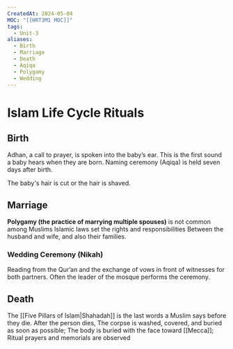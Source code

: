 ```yaml
---
CreatedAt: 2024-05-04
MOC: "[[HRT3M1 MOC]]"
tags:
  - Unit-3
aliases:
  - Birth
  - Marriage
  - Death
  - Aqiqa
  - Polygamy
  - Wedding
---
```

# Islam Life Cycle Rituals
## Birth
Adhan, a call to prayer, is spoken into the baby’s ear. This is the first sound a baby hears when they are born. Naming ceremony (Aqiqa) is held seven days after birth.


The baby's hair is cut or the hair is shaved.

## Marriage
**Polygamy (the practice of marrying multiple spouses)** is not common among Muslims
Islamic laws set the rights and responsibilities Between the husband and wife, and also their families.


### Wedding Ceremony (Nikah)
Reading from the Qur’an and the exchange of vows in front of witnesses for both partners. Often the leader of the mosque performs the ceremony.

## Death
The [[Five Pillars of Islam|Shahadah]] is the last words a Muslim says before they die.
After the person dies, The corpse is washed, covered, and buried as soon as possible; The body is buried with the face toward [[Mecca]]; Ritual prayers and memorials are observed

